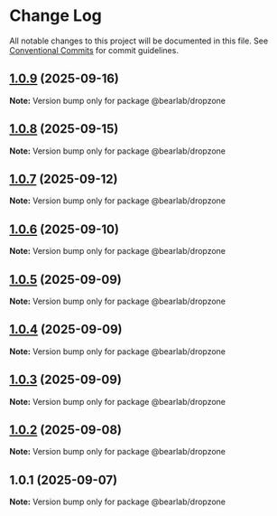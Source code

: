 # Change Log

All notable changes to this project will be documented in this file.
See [Conventional Commits](https://conventionalcommits.org) for commit guidelines.

## [1.0.9](https://github.com/hasanbala/ui-components/compare/@bearlab/dropzone@1.0.8...@bearlab/dropzone@1.0.9) (2025-09-16)

**Note:** Version bump only for package @bearlab/dropzone





## [1.0.8](https://github.com/hasanbala/ui-components/compare/@bearlab/dropzone@1.0.7...@bearlab/dropzone@1.0.8) (2025-09-15)

**Note:** Version bump only for package @bearlab/dropzone





## [1.0.7](https://github.com/hasanbala/ui-components/compare/@bearlab/dropzone@1.0.6...@bearlab/dropzone@1.0.7) (2025-09-12)

**Note:** Version bump only for package @bearlab/dropzone





## [1.0.6](https://github.com/hasanbala/ui-components/compare/@bearlab/dropzone@1.0.5...@bearlab/dropzone@1.0.6) (2025-09-10)

**Note:** Version bump only for package @bearlab/dropzone





## [1.0.5](https://github.com/hasanbala/ui-components/compare/@bearlab/dropzone@1.0.4...@bearlab/dropzone@1.0.5) (2025-09-09)

**Note:** Version bump only for package @bearlab/dropzone





## [1.0.4](https://github.com/hasanbala/ui-components/compare/@bearlab/dropzone@1.0.3...@bearlab/dropzone@1.0.4) (2025-09-09)

**Note:** Version bump only for package @bearlab/dropzone





## [1.0.3](https://github.com/hasanbala/ui-components/compare/@bearlab/dropzone@1.0.2...@bearlab/dropzone@1.0.3) (2025-09-09)

**Note:** Version bump only for package @bearlab/dropzone





## [1.0.2](https://github.com/hasanbala/ui-components/compare/@bearlab/dropzone@1.0.1...@bearlab/dropzone@1.0.2) (2025-09-08)

**Note:** Version bump only for package @bearlab/dropzone





## 1.0.1 (2025-09-07)

**Note:** Version bump only for package @bearlab/dropzone
